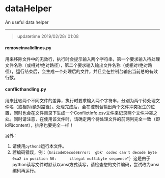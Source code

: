 # dataHelper

An useful data helper

----

> updatetime 2019/02/28/ 01:08

#### removeinvalidlines.py

用来移除文件中的无效行，执行时会提示输入两个字符串，第一个要求输入待处理文件名称（或相对/绝对路径），第二个要求输入输出文件名称（或相对/绝对路径），运行结束后，会生成一个处理后的文件，并且会在控制台输出当前总的有效行数。

#### conflicthandling.py

用来比较两个不同文件的差异，执行时要求输入两个字符串，分别为两个待处理文件名（或相对/绝对路径）。处理完成后，会在控制台输出两个文件冲突发生的位置，同时也会在文件目录下生成一个ConflictInfo.csv文件来记录两个文件冲突之处。同时请注意，在使用该文件时，请确定两个待处理文件的前两列完全一致（即id和content），排序也要完全一样！

另外：

1. 请使用`python3`运行本文件。
2. 若编码错误，例：（`UnicodeDecodeError: 'gbk' codec can't decode byte 0xa2 in position 50:      illegal multibyte sequence"`）这是由于python读写文件时默认以ansi方式读写，请检查您的文件编码，尝试改为ansi编码再运行。
